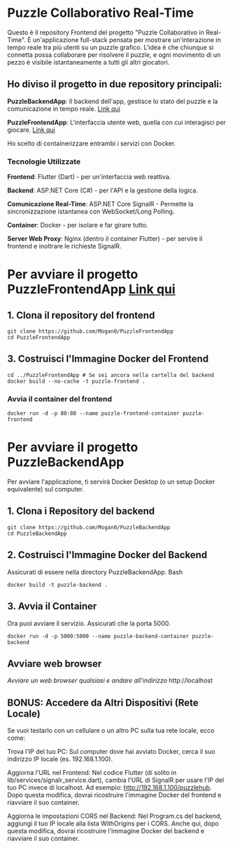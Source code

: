 # Puzzle Collaborativo Real-Time

Questo è il repository Frontend del progetto "Puzzle Collaborativo in Real-Time". È un'applicazione full-stack pensata per mostrare un'interazione in tempo reale tra più utenti su un puzzle grafico.
L'idea è che chiunque si connetta possa collaborare per risolvere il puzzle, e ogni movimento di un pezzo è visibile istantaneamente a tutti gli altri giocatori.

## Ho diviso il progetto in due repository principali:

**PuzzleBackendApp**: Il backend dell'app, gestisce lo stato del puzzle e la comunicazione in tempo reale. [Link qui](https://github.com/Mogan0/PuzzleBackendApp)

**PuzzleFrontendApp**: L'interfaccia utente web, quella con cui interagisci per giocare. [Link qui](https://github.com/Mogan0/PuzzleFrontendApp/)

Ho scelto di containerizzare entrambi i servizi con Docker.

### Tecnologie Utilizzate

**Frontend**: Flutter (Dart) - per un'interfaccia web reattiva.

**Backend**: ASP.NET Core (C#) - per l'API e la gestione della logica.

**Comunicazione Real-Time**: ASP.NET Core SignalR - Permette la sincronizzazione istantanea con WebSocket/Long Polling.

**Container**: Docker - per isolare e far girare tutto.

**Server Web Proxy**: Nginx (dentro il container Flutter) - per servire il frontend e inoltrare le richieste SignalR.



# Per avviare il progetto PuzzleFrontendApp [Link qui](https://github.com/Mogan0/PuzzleFrontendApp/)

## 1. Clona il repository del frontend
    git clone https://github.com/Mogan0/PuzzleFrontendApp
    cd PuzzleFrontendApp

## 3. Costruisci l'Immagine Docker del Frontend

    cd ../PuzzleFrontendApp # Se sei ancora nella cartella del backend
    docker build --no-cache -t puzzle-frontend .

### Avvia il container del frontend
    docker run -d -p 80:80 --name puzzle-frontend-container puzzle-frontend




    

# Per avviare il progetto PuzzleBackendApp

Per avviare l'applicazione, ti servirà Docker Desktop (o un setup Docker equivalente) sul computer.

## 1. Clona i Repository del backend

    git clone https://github.com/Mogan0/PuzzleBackendApp
    cd PuzzleBackendApp

## 2. Costruisci l'Immagine Docker del Backend

Assicurati di essere nella directory PuzzleBackendApp.
Bash

    docker build -t puzzle-backend .

## 3. Avvia il Container

Ora puoi avviare il servizio. Assicurati che la porta 5000.

    docker run -d -p 5000:5000 --name puzzle-backend-container puzzle-backend


## Avviare web browser

*Avviare un web browser qualsiasi e andare all'indirizzo* http://localhost 



## BONUS: Accedere da Altri Dispositivi (Rete Locale)

Se vuoi testarlo con un cellulare o un altro PC sulla tua rete locale, ecco come:

Trova l'IP del tuo PC: Sul computer dove hai avviato Docker, cerca il suo indirizzo IP locale (es. 192.168.1.100).

Aggiorna l'URL nel Frontend: Nel codice Flutter (di solito in lib/services/signalr_service.dart), cambia l'URL di SignalR per usare l'IP del tuo PC invece di localhost. Ad esempio: http://192.168.1.100/puzzlehub.
Dopo questa modifica, dovrai ricostruire l'immagine Docker del frontend e riavviare il suo container.

Aggiorna le impostazioni CORS nel Backend: Nel Program.cs del backend, aggiungi il tuo IP locale alla lista WithOrigins per i CORS.
Anche qui, dopo questa modifica, dovrai ricostruire l'immagine Docker del backend e riavviare il suo container.
